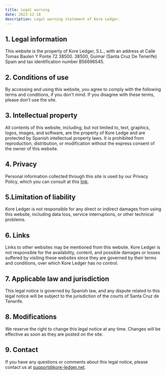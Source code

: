 ```yaml
---
title: Legal warning
date: 2023-12-18
description: Legal warning statement of Kore Ledger.
---
```


## 1. Legal information

This website is the property of Kore Ledger, S.L., with an address at Calle Tomas Baulen Y Ponte 72 38500. 38500, Guimar (Santa Cruz De Tenerife) Spain and tax identification number B56696545.

## 2. Conditions of use

By accessing and using this website, you agree to comply with the following terms and conditions, if you don't mind. If you disagree with these terms, please don't use the site.

## 3. Intellectual property

All contents of this website, including, but not limited to, text, graphics, logos, images, and software, are the property of Kore Ledge and are protected by Spanish intellectual property laws. It is prohibited from reproduction, distribution, or modification without the express consent of the owner of this website.

## 4. Privacy

Personal information collected through this site is used by our Privacy Policy, which you can consult at this [link](/docs/policies/privacy/).

## 5.Limitation of liability

Kore Ledger is not responsible for any direct or indirect damages from using this website, including data loss, service interruptions, or other technical problems.

## 6. Links

Links to other websites may be mentioned from this website. Kore Ledger is not responsible for the availability, content, and possible damages or losses suffered by visiting these websites since they are governed by their terms and conditions, over which Kore Ledger has no control.

## 7. Applicable law and jurisdiction

This legal notice is governed by Spanish law, and any dispute related to this legal notice will be subject to the jurisdiction of the courts of Santa Cruz de Tenerife.

## 8. Modifications

We reserve the right to change this legal notice at any time. Changes will be effective as soon as they are posted on the site.

## 9. Contact

If you have any questions or comments about this legal notice, please contact us at <support@kore-ledger.net>.
